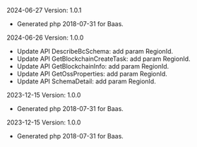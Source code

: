 2024-06-27 Version: 1.0.1
- Generated php 2018-07-31 for Baas.

2024-06-26 Version: 1.0.0
- Update API DescribeBcSchema: add param RegionId.
- Update API GetBlockchainCreateTask: add param RegionId.
- Update API GetBlockchainInfo: add param RegionId.
- Update API GetOssProperties: add param RegionId.
- Update API SchemaDetail: add param RegionId.


2023-12-15 Version: 1.0.0
- Generated php 2018-07-31 for Baas.

2023-12-15 Version: 1.0.0
- Generated php 2018-07-31 for Baas.

